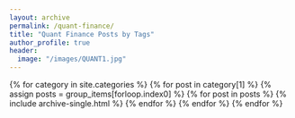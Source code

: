 ```yaml
---
layout: archive
permalink: /quant-finance/
title: "Quant Finance Posts by Tags"
author_profile: true
header:
  image: "/images/QUANT1.jpg"
---
```


{% for category in site.categories %}
    {% for post in category[1] %}
    {% assign posts = group_items[forloop.index0] %}
      {% for post in posts %}
        {% include archive-single.html %}
        {% endfor %}
    {% endfor %}
{% endfor %}
